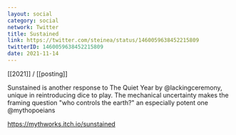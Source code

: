 ```yaml
---
layout: social
category: social
network: Twitter
title: Sustained
link: https://twitter.com/steinea/status/1460059638452215809
twitterID: 1460059638452215809
date: 2021-11-14
---
```


[[2021]] / [[posting]]

Sunstained is another response to The Quiet Year by @lackingceremony, unique in reintroducing dice to play. The mechanical uncertainty makes the framing question "who controls the earth?" an especially potent one @mythopoeians

<https://mythworks.itch.io/sunstained>
